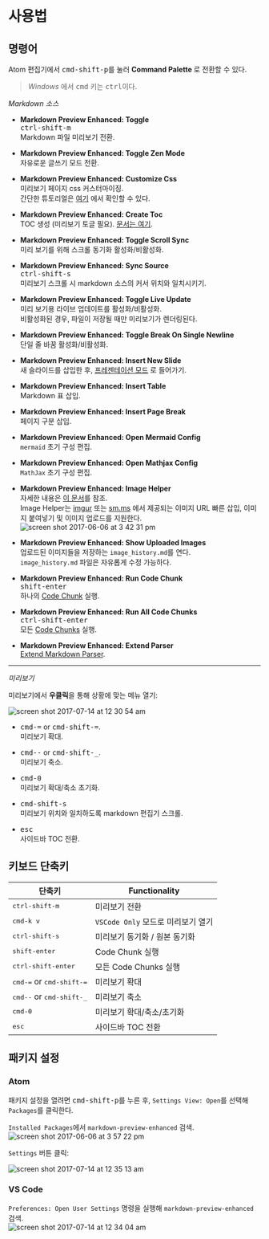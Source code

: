 # 사용법

## 명령어

Atom 편집기에서 <kbd>cmd-shift-p</kbd>를 눌러 <strong> Command Palette </strong>로 전환할 수 있다.

> _Windows_ 에서 <kbd>cmd</kbd> 키는 <kbd>ctrl</kbd>이다.

_Markdown 소스_

- <strong>Markdown Preview Enhanced: Toggle</strong>  
  <kbd>ctrl-shift-m</kbd>  
  Markdown 파일 미리보기 전환.  

- <strong>Markdown Preview Enhanced: Toggle Zen Mode </strong>  
  자유로운 글쓰기 모드 전환.

- <strong>Markdown Preview Enhanced: Customize Css</strong>  
  미리보기 페이지 css 커스터마이징.  
  간단한 튜토리얼은 [여기](customize-css.md) 에서 확인할 수 있다.

- <strong>Markdown Preview Enhanced: Create Toc </strong>  
  TOC 생성 (미리보기 토글 필요). [문서는 여기](toc.md).

- <strong>Markdown Preview Enhanced: Toggle Scroll Sync </strong>  
  미리 보기를 위해 스크롤 동기화 활성화/비활성화.

- <strong>Markdown Preview Enhanced: Sync Source </strong>  
  <kbd>ctrl-shift-s</kbd>  
  미리보기 스크롤 시 markdown 소스의 커서 위치와 일치시키기.

- <strong>Markdown Preview Enhanced: Toggle Live Update </strong>  
   미리 보기용 라이브 업데이트를 활성화/비활성화.  
   비활성화된 경우, 파일이 저장될 때만 미리보기가 렌더링된다.

- <strong>Markdown Preview Enhanced: Toggle Break On Single Newline </strong>  
  단일 줄 바꿈 활성화/비활성화.

- <strong>Markdown Preview Enhanced: Insert New Slide </strong>  
  새 슬라이드를 삽입한 후, [프레젠테이션 모드](presentation.md) 로 들어가기.

- <strong>Markdown Preview Enhanced: Insert Table </strong>  
  Markdown 표 삽입.

- <strong>Markdown Preview Enhanced: Insert Page Break </strong>  
  페이지 구분 삽입.

- <strong> Markdown Preview Enhanced: Open Mermaid Config</strong><br>
  `mermaid` 초기 구성 편집.

- <strong> Markdown Preview Enhanced: Open Mathjax Config </strong><br>
  `MathJax` 초기 구성 편집.

- <strong>Markdown Preview Enhanced: Image Helper</strong>  
  자세한 내용은 [이 문서](image-helper.md)를 참조.  
   Image Helper는 [imgur](https://imgur.com/) 또는 [sm.ms](https://sm.ms/) 에서 제공되는 이미지 URL 빠른 삽입, 이미지 붙여넣기 및 이미지 업로드를 지원한다.
  ![screen shot 2017-06-06 at 3 42 31 pm](https://user-images.githubusercontent.com/1908863/26850896-c43be8e2-4ace-11e7-802d-6a7b51bf3130.png)

- <strong>Markdown Preview Enhanced: Show Uploaded Images</strong>  
  업로드된 이미지들을 저장하는 `image_history.md`를 연다.  
  `image_history.md` 파일은 자유롭게 수정 가능하다.

- <strong>Markdown Preview Enhanced: Run Code Chunk </strong>  
  <kbd>shift-enter</kbd>  
  하나의 [Code Chunk](code-chunk.md) 실행.

- <strong>Markdown Preview Enhanced: Run All Code Chunks </strong>  
  <kbd>ctrl-shift-enter</kbd>  
  모든 [Code Chunks](code-chunk.md) 실행.

- <strong>Markdown Preview Enhanced: Extend Parser</strong>  
  [Extend Markdown Parser](extend-parser.md).

---

_미리보기_

미리보기에서 **우클릭**을 통해 상황에 맞는 메뉴 열기:

![screen shot 2017-07-14 at 12 30 54 am](https://user-images.githubusercontent.com/1908863/28199502-b9ba39c6-682b-11e7-8bb9-89661100389e.png)

- <kbd>cmd-=</kbd> or <kbd>cmd-shift-=</kbd>.  
  미리보기 확대.

- <kbd>cmd--</kbd> or <kbd>cmd-shift-\_</kbd>.  
  미리보기 축소.

- <kbd>cmd-0</kbd>  
  미리보기 확대/축소 초기화.

- <kbd>cmd-shift-s</kbd>  
  미리보기 위치와 일치하도록 markdown 편집기 스크롤.

- <kbd>esc</kbd>  
  사이드바 TOC 전환.

## 키보드 단축키

| 단축키                                      | Functionality                      |
| ------------------------------------------- | ---------------------------------  |
| <kbd>ctrl-shift-m</kbd>                     | 미리보기 전환                      |
| <kbd>cmd-k v</kbd>                          | `VSCode Only` 모드로 미리보기 열기 |
| <kbd>ctrl-shift-s</kbd>                     | 미리보기 동기화 / 원본 동기화       |
| <kbd>shift-enter</kbd>                      | Code Chunk 실행                   |
| <kbd>ctrl-shift-enter</kbd>                 | 모든 Code Chunks 실행              |
| <kbd>cmd-=</kbd> or <kbd>cmd-shift-=</kbd>  | 미리보기 확대                      |
| <kbd>cmd--</kbd> or <kbd>cmd-shift-\_</kbd> | 미리보기 축소                      |
| <kbd>cmd-0</kbd>                            | 미리보기 확대/축소/초기화           |
| <kbd>esc</kbd>                              | 사이드바 TOC 전환                  |

## 패키지 설정

### Atom

패키지 설정을 열려면 <kbd>cmd-shift-p</kbd>를 누른 후, `Settings View: Open`를 선택해 `Packages`를 클릭한다.

`Installed Packages`에서  `markdown-preview-enhanced` 검색.  
![screen shot 2017-06-06 at 3 57 22 pm](https://user-images.githubusercontent.com/1908863/26851561-d6b1ca30-4ad0-11e7-96fd-6e436b5de45b.png)

`Settings` 버튼 클릭:

![screen shot 2017-07-14 at 12 35 13 am](https://user-images.githubusercontent.com/1908863/28199574-50595dbc-682c-11e7-9d94-264e46387da8.png)

### VS Code

`Preferences: Open User Settings` 명령을 실행해 `markdown-preview-enhanced` 검색.  
![screen shot 2017-07-14 at 12 34 04 am](https://user-images.githubusercontent.com/1908863/28199551-2719acb8-682c-11e7-8163-e064ad8fe41c.png)
